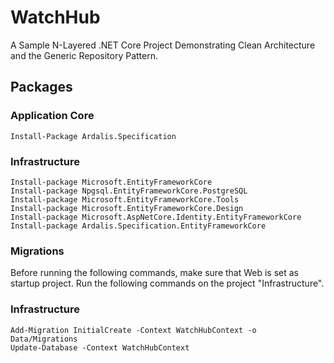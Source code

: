 # WatchHub

A Sample N-Layered .NET Core Project
Demonstrating Clean Architecture and the Generic Repository Pattern.

## Packages

### Application Core
```
Install-Package Ardalis.Specification
````

### Infrastructure
```
Install-package Microsoft.EntityFrameworkCore
Install-package Npgsql.EntityFrameworkCore.PostgreSQL
Install-package Microsoft.EntityFrameworkCore.Tools
Install-package Microsoft.EntityFrameworkCore.Design
Install-package Microsoft.AspNetCore.Identity.EntityFrameworkCore
Install-package Ardalis.Specification.EntityFrameworkCore
```

### Migrations

Before running the following commands, make sure that Web is set as startup project. Run the following commands on the project "Infrastructure".

### Infrastructure
```
Add-Migration InitialCreate -Context WatchHubContext -o Data/Migrations
Update-Database -Context WatchHubContext
```